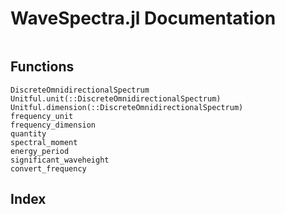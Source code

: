# WaveSpectra.jl Documentation

```@contents
```

## Functions
```@docs
DiscreteOmnidirectionalSpectrum
Unitful.unit(::DiscreteOmnidirectionalSpectrum)
Unitful.dimension(::DiscreteOmnidirectionalSpectrum)
frequency_unit
frequency_dimension
quantity
spectral_moment
energy_period
significant_waveheight
convert_frequency
```

## Index

```@index
```
